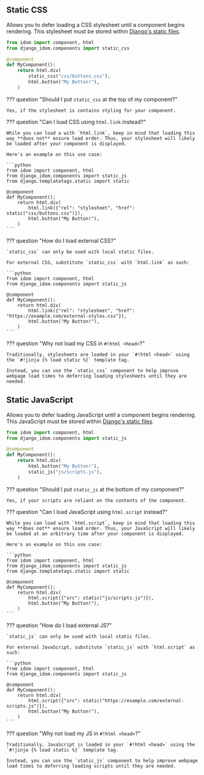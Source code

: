 ## Static CSS

Allows you to defer loading a CSS stylesheet until a component begins rendering. This stylesheet must be stored within [Django's static files](https://docs.djangoproject.com/en/dev/howto/static-files/).

```python title="components.py"
from idom import component, html
from django_idom.components import static_css

@component
def MyComponent():
    return html.div(
        static_css("css/buttons.css"),
        html.button("My Button!"),
    )
```

??? question "Should I put `static_css` at the top of my component?"

    Yes, if the stylesheet is contains styling for your component.

??? question "Can I load CSS using `html.link` instead?"

    While you can load a with `html.link`, keep in mind that loading this way **does not** ensure load order. Thus, your stylesheet will likely be loaded after your component is displayed.

    Here's an example on this use case:

    ```python
    from idom import component, html
    from django_idom.components import static_js
    from django.templatetags.static import static

    @component
    def MyComponent():
        return html.div(
            html.link({"rel": "stylesheet", "href": static("css/buttons.css")}),
            html.button("My Button!"),
        )
    ```

??? question "How do I load external CSS?"

    `static_css` can only be used with local static files.

    For external CSS, substitute `static_css` with `html.link` as such:

    ```python
    from idom import component, html
    from django_idom.components import static_js

    @component
    def MyComponent():
        return html.div(
            html.link({"rel": "stylesheet", "href": "https://example.com/external-styles.css"}),
            html.button("My Button!"),
        )
    ```

??? question "Why not load my CSS in `#!html <head>`?"

    Traditionally, stylesheets are loaded in your `#!html <head>` using the `#!jinja {% load static %}` template tag.

    Instead, you can use the `static_css` component to help improve webpage load times to deferring loading stylesheets until they are needed.

## Static JavaScript

Allows you to defer loading JavaScript until a component begins rendering. This JavaScript must be stored within [Django's static files](https://docs.djangoproject.com/en/dev/howto/static-files/).

```python title="components.py"
from idom import component, html
from django_idom.components import static_js

@component
def MyComponent():
    return html.div(
        html.button("My Button!"),
        static_js("js/scripts.js"),
    )
```

??? question "Should I put `static_js` at the bottom of my component?"

    Yes, if your scripts are reliant on the contents of the component.

??? question "Can I load JavaScript using `html.script` instead?"

    While you can load with `html.script`, keep in mind that loading this way **does not** ensure load order. Thus, your JavaScript will likely be loaded at an arbitrary time after your component is displayed.

    Here's an example on this use case:

    ```python
    from idom import component, html
    from django_idom.components import static_js
    from django.templatetags.static import static

    @component
    def MyComponent():
        return html.div(
            html.script({"src": static("js/scripts.js")}),
            html.button("My Button!"),
        )
    ```

??? question "How do I load external JS?"

    `static_js` can only be used with local static files.

    For external JavaScript, substitute `static_js` with `html.script` as such:

    ```python
    from idom import component, html
    from django_idom.components import static_js

    @component
    def MyComponent():
        return html.div(
            html.script({"src": static("https://example.com/external-scripts.js")}),
            html.button("My Button!"),
        )
    ```

??? question "Why not load my JS in `#!html <head>`?"

    Traditionally, JavaScript is loaded in your `#!html <head>` using the `#!jinja {% load static %}` template tag.

    Instead, you can use the `static_js` component to help improve webpage load times to deferring loading scripts until they are needed.
